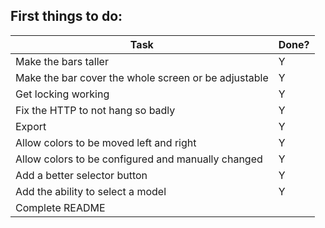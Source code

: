 ## First things to do:

| Task                                                 | Done? |
|------------------------------------------------------|-------|
| Make the bars taller                                 |   Y   |
| Make the bar cover the whole screen or be adjustable |   Y   |
| Get locking working                                  |   Y   |
| Fix the HTTP to not hang so badly                    |   Y   |
| Export                                               |   Y   |
| Allow colors to be moved left and right              |   Y   |
| Allow colors to be configured and manually changed   |   Y   |
| Add a better selector button                         |   Y   |
| Add the ability to select a model                    |   Y   |
| Complete README                                      |       |